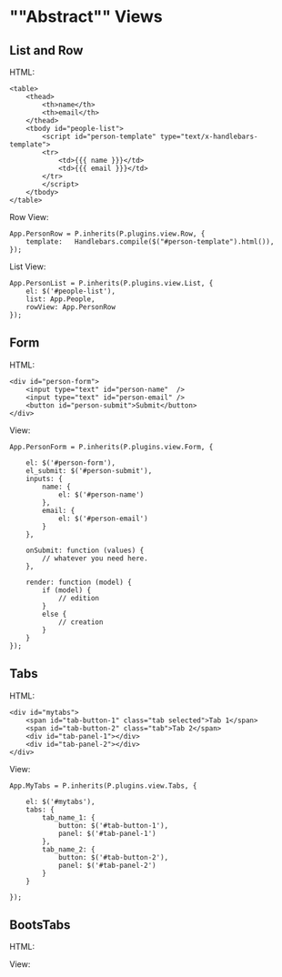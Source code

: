 # ""Abstract"" Views

## List and Row  
    
HTML:

	<table>
		<thead>
			<th>name</th>
			<th>email</th>
		</thead>
		<tbody id="people-list">
			<script id="person-template" type="text/x-handlebars-template">
			<tr>
				<td>{{{ name }}}</td>
				<td>{{{ email }}}</td>
			</tr>
			</script>
		</tbody>
	</table>

Row View:

	App.PersonRow = P.inherits(P.plugins.view.Row, {
    	template:   Handlebars.compile($("#person-template").html()),
	});

List View:

	App.PersonList = P.inherits(P.plugins.view.List, {
		el: $('#people-list'),
		list: App.People,
		rowView: App.PersonRow
	});


## Form

HTML:

	<div id="person-form">
		<input type="text" id="person-name"  />
		<input type="text" id="person-email" />
		<button id="person-submit">Submit</button>
	</div>

View:

	App.PersonForm = P.inherits(P.plugins.view.Form, {

    	el: $('#person-form'),
	    el_submit: $('#person-submit'),
	    inputs: {
    	    name: {
        	    el: $('#person-name')
	        },
    	    email: {
        	    el: $('#person-email')
	        }
    	},

    	onSubmit: function (values) {
			// whatever you need here.
	    },

    	render: function (model) {
        	if (model) {
				// edition
	        }
    	    else {
				// creation
	        }
    	}
	});





## Tabs

HTML:

	<div id="mytabs">
		<span id="tab-button-1" class="tab selected">Tab 1</span>
		<span id="tab-button-2" class="tab">Tab 2</span>
		<div id="tab-panel-1"></div>
		<div id="tab-panel-2"></div>
	</div>

View:

	App.MyTabs = P.inherits(P.plugins.view.Tabs, {
	
    	el: $('#mytabs'),
	    tabs: {
    	    tab_name_1: {
        	    button: $('#tab-button-1'),
            	panel: $('#tab-panel-1')
	        },
    	    tab_name_2: {
        	    button: $('#tab-button-2'),
            	panel: $('#tab-panel-2')
	        }
		}

	});

## BootsTabs

HTML:

View:



